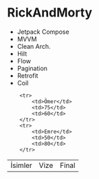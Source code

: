 # RickAndMorty
- Jetpack Compose
- MVVM
- Clean Arch.
- Hilt
- Flow
- Pagination
- Retrofit
- Coil

<table> <!--Tablomuzu oluşturmak için kullandığımız etiket-->
        <tr> <!--İlk satırımızı oluşturmak için kullanıyoruz-->
            <td>İsimler</td> <!--Sütunları oluşturarak verileri ekliyoruz-->
            <td>Vize</td>
            <td>Final</td>
        </tr> <!--İlk satırımızı bitiriyoruz-->

        <tr>
            <td>Ömer</td>
            <td>75</td>
            <td>60</td>
        </tr>
        <tr>
            <td>Emre</td>
            <td>50</td>
            <td>80</td>
        </tr>
</table>
